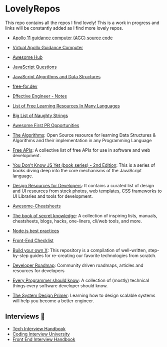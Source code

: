 # LovelyRepos

This repo contains all the repos I find lovely! This is a work in progress and links will be constantly added as I find more lovely repos.


- [Apollo 11 guidance computer (AGC) source code](https://github.com/chrislgarry/Apollo-11)
- [Virtual Apollo Guidance Computer](https://github.com/virtualagc/virtualagc)
- [Awesome Hub](https://github.com/sindresorhus/awesome)
- [JavaScript Questions](https://github.com/lydiahallie/javascript-questions)
- [JavaScript Algorithms and Data Structures](https://github.com/trekhleb/javascript-algorithms)
- [free-for.dev](https://github.com/ripienaar/free-for-dev)

- [Effective Engineer - Notes](https://gist.github.com/rondy/af1dee1d28c02e9a225ae55da2674a6f)
- [List of Free Learning Resources In Many Languages](https://github.com/EbookFoundation/free-programming-books)
- [Big List of Naughty Strings](https://github.com/SimonCropp/NaughtyStrings)
- [Awesome First PR Opportunities](https://github.com/MunGell/awesome-for-beginners)
- [The Algorithms](https://github.com/TheAlgorithms): Open Source resource for learning Data Structures & Algorithms and their implementation in any Programming Language
- [Free APIs](https://github.com/public-apis/public-apis): A collective list of free APIs for use in software and web development.
- [You Don't Know JS Yet (book series) - 2nd Edition](https://github.com/getify/You-Dont-Know-JS): This is a series of books diving deep into the core mechanisms of the JavaScript language.
- [Design Resources for Developers](https://github.com/bradtraversy/design-resources-for-developers): It contains a curated list of design and UI resources from stock photos, web templates, CSS frameworks to UI Libraries and tools for development. 
- [Awesome-Cheatsheets](https://github.com/LeCoupa/awesome-cheatsheets)
- [The book of secret knowledge](https://github.com/trimstray/the-book-of-secret-knowledge): A collection of inspiring lists, manuals, cheatsheets, blogs, hacks, one-liners, cli/web tools, and more.
- [Node.js best practices](https://github.com/goldbergyoni/nodebestpractices)
- [Front-End Checklist](https://github.com/thedaviddias/Front-End-Checklist)
- [Build your own X](https://github.com/codecrafters-io/build-your-own-x): This repository is a compilation of well-written, step-by-step guides for re-creating our favorite technologies from scratch.
- [Developer Roadmap](https://github.com/kamranahmedse/developer-roadmap): Community driven roadmaps, articles and resources for developers
- [Every Programmer should know](https://github.com/mtdvio/every-programmer-should-know): A collection of (mostly) technical things every software developer should know.
- [The System Design Primer](https://github.com/donnemartin/system-design-primer): Learning how to design scalable systems will help you become a better engineer.

## Interviews 💼
- [Tech Interview Handbook](https://github.com/yangshun/tech-interview-handbook)
- [Coding Interview University](https://github.com/jwasham/coding-interview-university)
- [Front End Interview Handbook](https://github.com/yangshun/front-end-interview-handbook)

